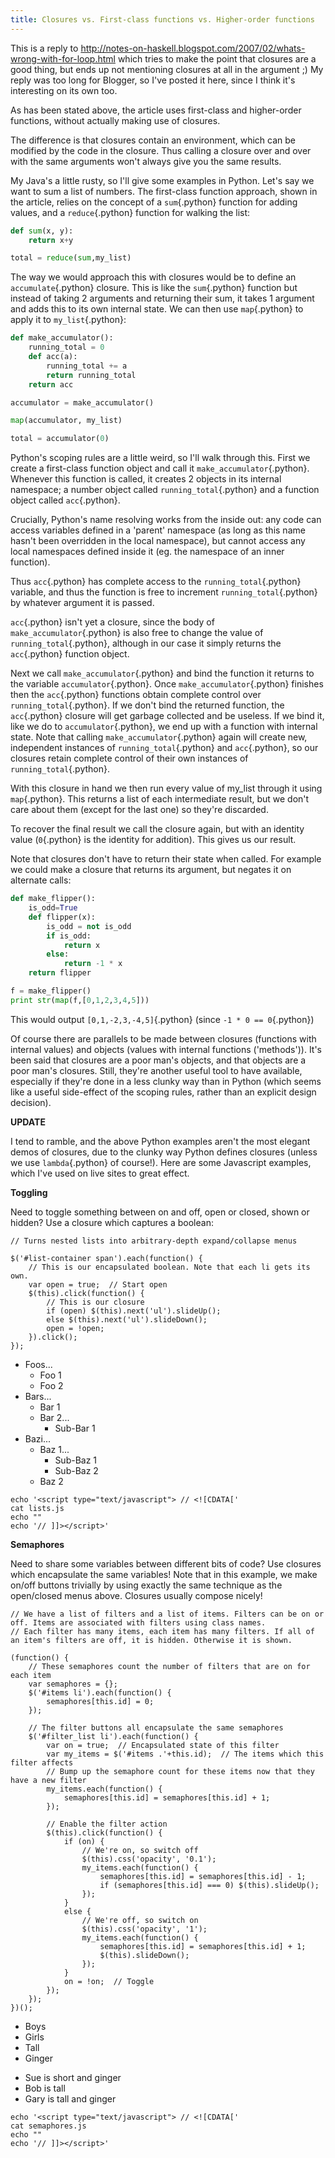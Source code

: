 ```yaml
---
title: Closures vs. First-class functions vs. Higher-order functions
---
```

This is a reply to <a href="http://notes-on-haskell.blogspot.com/2007/02/whats-wrong-with-for-loop.html">http://notes-on-haskell.blogspot.com/2007/02/whats-wrong-with-for-loop.html</a> which tries to make the point that closures are a good thing, but ends up not mentioning closures at all in the argument ;) My reply was too long for Blogger, so I've posted it here, since I think it's interesting on its own too.

As has been stated above, the article uses first-class and higher-order functions, without actually making use of closures.

The difference is that closures contain an environment, which can be modified by the code in the closure. Thus calling a closure over and over with the same arguments won't always give you the same results.

My Java's a little rusty, so I'll give some examples in Python. Let's say we want to sum a list of numbers. The first-class function approach, shown in the article, relies on the concept of a `sum`{.python} function for adding values, and a `reduce`{.python} function for walking the list:

```python
def sum(x, y):
    return x+y

total = reduce(sum,my_list)
```

The way we would approach this with closures would be to define an `accumulate`{.python} closure. This is like the `sum`{.python} function but instead of taking 2 arguments and returning their sum, it takes 1 argument and adds this to its own internal state. We can then use `map`{.python} to apply it to `my_list`{.python}:

```python
def make_accumulator():
    running_total = 0
    def acc(a):
        running_total += a
        return running_total
    return acc

accumulator = make_accumulator()

map(accumulator, my_list)

total = accumulator(0)
```

Python's scoping rules are a little weird, so I'll walk through this. First we create a first-class function object and call it `make_accumulator`{.python}. Whenever this function is called, it creates 2 objects in its internal namespace; a number object called `running_total`{.python} and a function object called `acc`{.python}.

Crucially, Python's name resolving works from the inside out: any code can access variables defined in a 'parent' namespace (as long as this name hasn't been overridden in the local namespace), but cannot access any local namespaces defined inside it (eg. the namespace of an inner function).

Thus `acc`{.python} has complete access to the `running_total`{.python} variable, and thus the function is free to increment `running_total`{.python} by whatever argument it is passed.

`acc`{.python} isn't yet a closure, since the body of `make_accumulator`{.python} is also free to change the value of `running_total`{.python}, although in our case it simply returns the `acc`{.python} function object.

Next we call `make_accumulator`{.python} and bind the function it returns to the variable `accumulator`{.python}. Once `make_accumulator`{.python} finishes then the `acc`{.python} functions obtain complete control over `running_total`{.python}. If we don't bind the returned function, the `acc`{.python} closure will get garbage collected and be useless. If we bind it, like we do to `accumulator`{.python}, we end up with a function with internal state. Note that calling `make_accumulator`{.python} again will create new, independent instances of `running_total`{.python} and `acc`{.python}, so our closures retain complete control of their own instances of `running_total`{.python}.

With this closure in hand we then run every value of my_list through it using `map`{.python}. This returns a list of each intermediate result, but we don't care about them (except for the last one) so they're discarded.

To recover the final result we call the closure again, but with an identity value (`0`{.python} is the identity for addition). This gives us our result.

Note that closures don't have to return their state when called. For example we could make a closure that returns its argument, but negates it on alternate calls:

```python
def make_flipper():
    is_odd=True
    def flipper(x):
        is_odd = not is_odd
        if is_odd:
            return x
        else:
            return -1 * x
    return flipper

f = make_flipper()
print str(map(f,[0,1,2,3,4,5]))
```

This would output `[0,1,-2,3,-4,5]`{.python} (since `-1 * 0 == 0`{.python})

Of course there are parallels to be made between closures (functions with internal values) and objects (values with internal functions ('methods')). It's been said that closures are a poor man's objects, and that objects are a poor man's closures. Still, they're another useful tool to have available, especially if they're done in a less clunky way than in Python (which seems like a useful side-effect of the scoping rules, rather than an explicit design decision).

**UPDATE**

I tend to ramble, and the above Python examples aren't the most elegant demos of closures, due to the clunky way Python defines closures (unless we use `lambda`{.python} of course!). Here are some Javascript examples, which I've used on live sites to great effect.

**Toggling**

Need to toggle something between on and off, open or closed, shown or hidden? Use a closure which captures a boolean:

```{.javascript pipe="tee lists.js"}
// Turns nested lists into arbitrary-depth expand/collapse menus

$('#list-container span').each(function() {
    // This is our encapsulated boolean. Note that each li gets its own.
    var open = true;  // Start open
    $(this).click(function() {
        // This is our closure
        if (open) $(this).next('ul').slideUp();
        else $(this).next('ul').slideDown();
        open = !open;
    }).click();
});
```

<ul id="list-container">
<li><span>Foos...</span>
<ul>
<li><span>Foo 1</span></li>
<li><span>Foo 2</span></li>
</ul>
</li>
<li><span>Bars...</span>
<ul>
<li><span>Bar 1</span></li>
<li><span>Bar 2...</span>
<ul>
<li><span>Sub-Bar 1</span></li>
</ul>
</li>
</ul>
</li>
<li><span>Bazi...</span>
<ul>
<li><span>Baz 1...</span>
<ul>
<li><span>Sub-Baz 1</span></li>
<li><span>Sub-Baz 2</span></li>
</ul>
</li>
<li><span>Baz 2</span></li>
</ul>
</li>
</ul>

<script src="/js/jquery.js">
</script>

<script src="/js/underscore.js">
</script>

```{.unwrap pipe="sh | pandoc -f markdown -t json"}
echo '<script type="text/javascript"> // <![CDATA['
cat lists.js
echo ""
echo '// ]]></script>'
```

**Semaphores**

Need to share some variables between different bits of code? Use closures which encapsulate the same variables! Note that in this example, we make on/off buttons trivially by using exactly the same technique as the open/closed menus above. Closures usually compose nicely!

```{.javascript pipe="tee semaphores.js"}
// We have a list of filters and a list of items. Filters can be on or off. Items are associated with filters using class names.
// Each filter has many items, each item has many filters. If all of an item's filters are off, it is hidden. Otherwise it is shown.

(function() {
    // These semaphores count the number of filters that are on for each item
    var semaphores = {};
    $('#items li').each(function() {
        semaphores[this.id] = 0;
    });

    // The filter buttons all encapsulate the same semaphores
    $('#filter_list li').each(function() {
        var on = true;  // Encapsulated state of this filter
        var my_items = $('#items .'+this.id);  // The items which this filter affects
        // Bump up the semaphore count for these items now that they have a new filter
        my_items.each(function() {
            semaphores[this.id] = semaphores[this.id] + 1;
        });

        // Enable the filter action
        $(this).click(function() {
            if (on) {
                // We're on, so switch off
                $(this).css('opacity', '0.1');
                my_items.each(function() {
                    semaphores[this.id] = semaphores[this.id] - 1;
                    if (semaphores[this.id] === 0) $(this).slideUp();
                });
            }
            else {
                // We're off, so switch on
                $(this).css('opacity', '1');
                my_items.each(function() {
                    semaphores[this.id] = semaphores[this.id] + 1;
                    $(this).slideDown();
                });
            }
            on = !on;  // Toggle
        });
    });
})();
```

<ul id="filter_list">
  <li id="boy">Boys</li>
  <li id="girl">Girls</li>
  <li id="tall">Tall</li>
  <li id="ginger">Ginger</li>
</ul>
<ul id="items">
  <li id="item_1" class="ginger girl">Sue is short and ginger</li>
  <li id="item_2" class="tall boy">Bob is tall</li>
  <li id="item_3" class="tall ginger boy">Gary is tall and ginger</li>
</ul>

```{.unwrap pipe="sh | pandoc -f markdown -t json"}
echo '<script type="text/javascript"> // <![CDATA['
cat semaphores.js
echo ""
echo '// ]]></script>'
```
